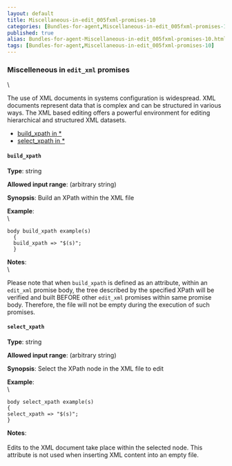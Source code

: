 ```yaml
---
layout: default
title: Miscellaneous-in-edit_005fxml-promises-10
categories: [Bundles-for-agent,Miscellaneous-in-edit_005fxml-promises-10]
published: true
alias: Bundles-for-agent-Miscellaneous-in-edit_005fxml-promises-10.html
tags: [Bundles-for-agent,Miscellaneous-in-edit_005fxml-promises-10]
---
```


### Miscelleneous in `edit_xml` promises

\

The use of XML documents in systems configuration is widespread. XML
documents represent data that is complex and can be structured in
various ways. The XML based editing offers a powerful environment for
editing hierarchical and structured XML datasets.

-   [build\_xpath in \*](#build_005fxpath-in-_002a)
-   [select\_xpath in \*](#select_005fxpath-in-_002a)

#### `build_xpath`

**Type**: string

**Allowed input range**: (arbitrary string)

**Synopsis**: Build an XPath within the XML file

**Example**:\
 \

~~~~ {.verbatim}
body build_xpath example(s)
  {
  build_xpath => "$(s)";
  }
~~~~

**Notes**:\
 \

Please note that when `build_xpath` is defined as an attribute, within
an `edit_xml` promise body, the tree described by the specified XPath
will be verified and built BEFORE other `edit_xml` promises within same
promise body. Therefore, the file will not be empty during the execution
of such promises.

#### `select_xpath`

**Type**: string

**Allowed input range**: (arbitrary string)

**Synopsis**: Select the XPath node in the XML file to edit

**Example**:\
 \

~~~~ {.verbatim}
body select_xpath example(s)
{
select_xpath => "$(s)";
}
~~~~

**Notes**:\
 \
 Edits to the XML document take place within the selected node. This
attribute is not used when inserting XML content into an empty file.
